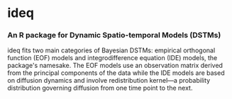 # ideq
### An R package for Dynamic Spatio-temporal Models (DSTMs)

ideq fits two main categories of Bayesian DSTMs: 
empirical orthogonal function (EOF) models
and integrodifference equation (IDE) models, the package's namesake.
The EOF models use an observation matrix derived from the principal components of the data
while the IDE models are based on diffusion dynamics and involve redistribution kernel&mdash;a
probability distribution governing diffusion from one time point to the next.
